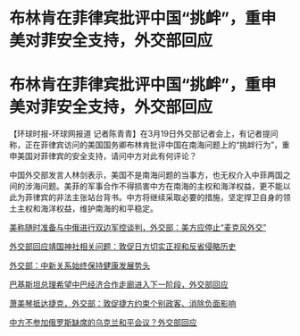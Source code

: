 # 布林肯在菲律宾批评中国“挑衅”，重申美对菲安全支持，外交部回应

# 布林肯在菲律宾批评中国“挑衅”，重申美对菲安全支持，外交部回应

【环球时报-环球网报道
记者陈青青】在3月19日外交部记者会上，有记者提问称，正在菲律宾访问的美国国务卿布林肯批评中国在南海问题上的“挑衅行为”，重申美国对菲律宾的安全支持，请问中方对此有何评论？

中国外交部发言人林剑表示，美国不是南海问题的当事方，也无权介入中菲两国之间的涉海问题。美菲的军事合作不得损害中方在南海的主权和海洋权益，更不能以此为菲律宾的非法主张站台背书。中方将继续采取必要的措施，坚定捍卫自身的领土主权和海洋权益，维护南海的和平稳定。

[美称随时准备与中俄进行双边军控谈判，外交部：美方应停止“麦克风外交”](https://news.qq.com/rain/a/20240319A05WVV00)

[外交部回应靖国神社相关问题：敦促日方切实正视和反省侵略历史](https://news.qq.com/rain/a/20240319A05VP400)

[外交部：中新关系始终保持健康发展势头](https://news.qq.com/rain/a/20240319A05VBD00)

[巴基斯坦总理希望中巴经济合作走廊进入下一阶段，外交部回应](https://news.qq.com/rain/a/20240319A05UVN00)

[萧美琴抵达捷克，外交部：敦促捷方约束个别政客、消除负面影响](https://news.qq.com/rain/a/20240319A05TMT00)

[中方不参加俄罗斯缺席的乌克兰和平会议？外交部回应](https://news.qq.com/rain/a/20240319A05SNG00)

